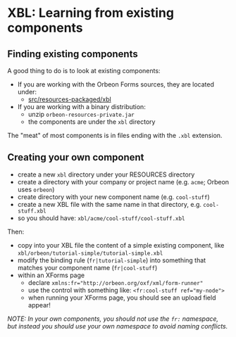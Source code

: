 # XBL: Learning from existing components

<!-- toc -->

## Finding existing components

A good thing to do is to look at existing components:

* If you are working with the Orbeon Forms sources, they are located under:
    * [src/resources-packaged/xbl](https://github.com/orbeon/orbeon-forms/tree/master/src/resources-packaged/xbl)
* If you are working with a binary distribution:
    * unzip `orbeon-resources-private.jar`
    * the components are under the `xbl` directory

The "meat" of most components is in files ending with the `.xbl` extension.

## Creating your own component

* create a new `xbl` directory under your RESOURCES directory
* create a directory with your company or project name (e.g. `acme`; Orbeon uses `orbeon`)
* create directory with your new component name (e.g. `cool-stuff`)
* create a new XBL file with the same name in that directory, e.g. `cool-stuff.xbl`
* so you should have: `xbl/acme/cool-stuff/cool-stuff.xbl`

Then:

* copy into your XBL file the content of a simple existing component, like `xbl/orbeon/tutorial-simple/tutorial-simple.xbl`
* modify the binding rule (`fr|tutorial-simple`) into something that matches your component name (`fr|cool-stuff`)
* within an XForms page
    * declare `xmlns:fr="http://orbeon.org/oxf/xml/form-runner"`
    * use the control with something like: `<fr:cool-stuff ref="my-node">`
    * when running your XForms page, you should see an upload field appear!

_NOTE: In your own components, you should not use the `fr:` namespace, but instead you should use your own namespace to avoid naming conflicts._
